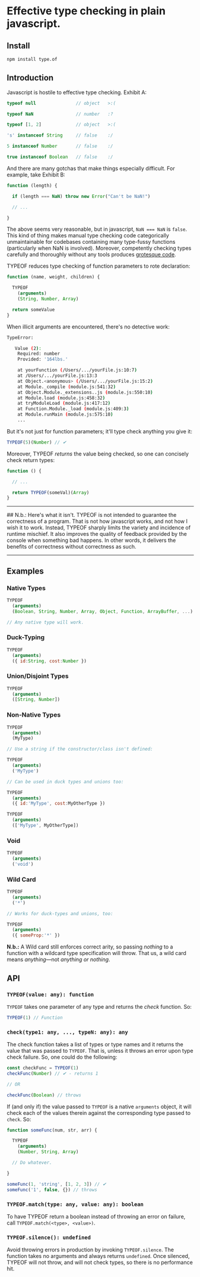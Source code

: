 # Effective type checking in plain javascript.
## Install
```sh
npm install type.of
```


## Introduction

Javascript is hostile to effective type checking. Exhibit A:

```js
typeof null               // object   >:(

typeof NaN                // number   :?

typeof [1, 2]             // object   >:(

's' instanceof String     // false    :/

5 instanceof Number       // false    :/

true instanceof Boolean   // false    :/
```

And there are many gotchas that make things especially difficult. For example, take Exhibit B:
```js
function (length) {

  if (length === NaN) throw new Error("Can't be NaN!")

  // ...

}
```
The above seems very reasonable, but in javascript, `NaN === NaN` is `false`. This kind of thing makes manual type checking code categorically unmaintainable for codebases containing many type-fussy functions (particularly when NaN is involved). Moreover, competently checking types carefully and thoroughly without any tools produces [grotesque code](https://www.joyent.com/node-js/production/design/errors#an-example).

TYPEOF reduces type checking of function parameters to rote declaration:

```js
function (name, weight, children) {

  TYPEOF
    (arguments)
    (String, Number, Array)

  return someValue
}
```

When illicit arguments are encountered, there's no detective work:

```sh
TypeError:

   Value (2):
    Required: number
    Provided: '164lbs.'

    at yourFunction (/Users/.../yourFile.js:10:7)
    at /Users/.../yourFile.js:13:3
    at Object.<anonymous> (/Users/.../yourFile.js:15:2)
    at Module._compile (module.js:541:32)
    at Object.Module._extensions..js (module.js:550:10)
    at Module.load (module.js:458:32)
    at tryModuleLoad (module.js:417:12)
    at Function.Module._load (module.js:409:3)
    at Module.runMain (module.js:575:10)
    ...
```

But it's not just for function parameters; it'll type check anything you give it:

```js
TYPEOF(5)(Number) // ✔
```

Moreover, TYPEOF *returns* the value being checked, so one can concisely check return types:

```js
function () {

  // ...

  return TYPEOF(someVal)(Array)
}
```
<hr/>
## N.b.: Here's what it isn't.
TYPEOF is not intended to guarantee the correctness of a program. That is not how javascript works, and not how I wish it to work. Instead, TYPEOF sharply limits the variety and incidence of runtime mischief. It also improves the quality of feedback provided by the console when something bad happens. In other words, it delivers the benefits of correctness without correctness as such.
<hr/>

## Examples
### Native Types
```js
TYPEOF
  (arguments)
  (Boolean, String, Number, Array, Object, Function, ArrayBuffer, ...)

// Any native type will work.
```

### Duck-Typing
```js
TYPEOF
  (arguments)
  ({ id:String, cost:Number })
```

### Union/Disjoint Types
```js
TYPEOF
  (arguments)
  ([String, Number])
```

### Non-Native Types
```js
TYPEOF
  (arguments)
  (MyType)

// Use a string if the constructor/class isn't defined:

TYPEOF
  (arguments)
  ('MyType')

// Can be used in duck types and unions too:

TYPEOF
  (arguments)
  ({ id:'MyType', cost:MyOtherType })

TYPEOF
  (arguments)
  (['MyType', MyOtherType])
```

### Void
```js
TYPEOF
  (arguments)
  ('void')
```

### Wild Card
```js
TYPEOF
  (arguments)
  ('*')

// Works for duck-types and unions, too:

TYPEOF
  (arguments)
  ({ someProp:'*' })
```

**N.b.:** A Wild card still enforces correct arity, so passing *nothing* to a function with a wildcard type specification will throw. That us, a wild card means *anything*&#8212;not *anything or nothing*.

## API
### `TYPEOF(value: any): function`
```TYPEOF``` takes one parameter of any type and returns the *check* function. So:

```js
TYPEOF(1) // Function
```

### `check(type1: any, ..., typeN: any): any`
The check function takes a list of types or type names and it returns the value that was passed to `TYPEOF`. That is, unless it throws an error upon type check failure. So, one could do the following:

```js
const checkFunc = TYPEOF(1)
checkFunc(Number) // ✔ - returns 1

// OR

checkFunc(Boolean) // throws
```

If (and only if) the value passed to `TYPEOF` is a native `arguments` object, it will check each of the values therein against the corresponding type passed to `check`. So:

```js
function someFunc(num, str, arr) {

  TYPEOF
    (arguments)
    (Number, String, Array)

  // Do whatever.

}

someFunc(1, 'string', [1, 2, 3]) // ✔
someFunc('1', false, {}) // throws
```

### `TYPEOF.match(type: any, value: any): boolean`
To have TYPEOF return a boolean instead of throwing an error on failure, call `TYPEOF.match(<type>, <value>)`.

### `TYPEOF.silence(): undefined`
Avoid throwing errors in production by invoking `TYPEOF.silence`. The function takes no arguments and always returns `undefined`. Once silenced, TYPEOF will not throw, and will not check types, so there is no performance hit.
